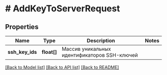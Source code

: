 # # AddKeyToServerRequest

## Properties

Name | Type | Description | Notes
------------ | ------------- | ------------- | -------------
**ssh_key_ids** | **float[]** | Массив уникальных идентификаторов SSH-ключей |

[[Back to Model list]](../../README.md#models) [[Back to API list]](../../README.md#endpoints) [[Back to README]](../../README.md)
